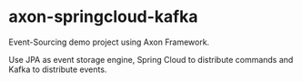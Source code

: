 # axon-springcloud-kafka
Event-Sourcing demo project using Axon Framework.

Use JPA as event storage engine, Spring Cloud to distribute commands and Kafka to distribute events.
